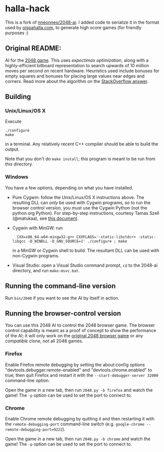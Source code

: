 # halla-hack

This is a fork of [nneonneo/2048-ai](https://github.com/nneonneo/2048-ai).
I added code to serialize it in the format used by [oispahalla.com](https://oispahalla.com/),
to generate high score games (for friendly purposes :)

## Original README:

AI for the [2048 game](http://gabrielecirulli.github.io/2048/). This uses *expectimax optimization*, along with a highly-efficient bitboard representation to search upwards of 10 million moves per second on recent hardware. Heuristics used include bonuses for empty squares and bonuses for placing large values near edges and corners. Read more about the algorithm on the [StackOverflow answer](https://stackoverflow.com/a/22498940/1204143).

## Building

### Unix/Linux/OS X

Execute

    ./configure
    make

in a terminal. Any relatively recent C++ compiler should be able to build the output.

Note that you don't do `make install`; this program is meant to be run from this directory.

### Windows

You have a few options, depending on what you have installed.

- Pure Cygwin: follow the Unix/Linux/OS X instructions above. The resulting DLL can *only* be used with Cygwin programs, so
to run the browser control version, you must use the Cygwin Python (not the python.org Python). For step-by-step instructions, courtesy Tamas Szell (@matukaa), see [this document](https://github.com/nneonneo/2048-ai/wiki/CygwinStepByStep.pdf).
- Cygwin with MinGW: run

        CXX=x86_64-w64-mingw32-g++ CXXFLAGS='-static-libstdc++ -static-libgcc -D_WINDLL -D_GNU_SOURCE=1' ./configure ; make

    in a MinGW or Cygwin shell to build. The resultant DLL can be used with non-Cygwin programs.
- Visual Studio: open a Visual Studio command prompt, `cd` to the 2048-ai directory, and run `make-msvc.bat`.

## Running the command-line version

Run `bin/2048` if you want to see the AI by itself in action.

## Running the browser-control version

You can use this 2048 AI to control the 2048 browser game. The browser control capability is meant as a proof of concept to show the performance of the AI; it will only work on the [original 2048 browser game](http://gabrielecirulli.github.io/2048/) or any *compatible* clone, not all 2048 games.

### Firefox

Enable Firefox remote debugging by setting the about:config options "devtools.debugger.remote-enabled" and "devtools.chrome.enabled" to true, then quit Firefox and restart it with the `--start-debugger-server 32000` command-line option.

Open the game in a new tab, then run `2048.py -b firefox` and watch the game! The `-p` option can be used to set the port to connect to.

### Chrome

Enable Chrome remote debugging by quitting it and then restarting it with the `remote-debugging-port` command-line switch (e.g. `google-chrome --remote-debugging-port=9222`).

Open the game in a new tab, then run `2048.py -b chrome` and watch the game! The `-p` option can be used to set the port to connect to.
